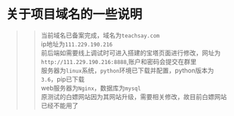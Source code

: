 关于项目域名的一些说明
====================
>>当前域名已备案完成，域名为`teachsay.com`<br>
>>ip地址为`111.229.190.216`<br>
>>前后端如需要线上调试时可进入搭建的宝塔页面进行修改，网址为`http://111.229.190.216:8888`,账户和密码会提交在群里<br>
>>服务器为`linux`系统，`python`环境已下载并配置，python版本为`3.6`，pip已下载<br>
>>web服务器为`Nginx`，数据库为`mysql`<br>
>>原测试的白嫖网站因为其网站升级，需要相关修改，故目前白嫖网站已经不能用了<br>

